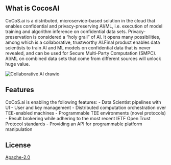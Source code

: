 ## What is CocosAI

CoCoS.ai is a distributed, microservice-based solution in the cloud that enables confidential and privacy-preserving AI/ML, i.e. execution of model training and algorithm inference on confidential data sets. Privacy-preservation is considered a “holy grail” of AI. It opens many possibilities, among which is a collaborative, trustworthy AI.Final product enables data scientists to train AI and ML models on confidential data that is never revealed, and can be used for Secure Multi-Party Computation (SMPC). AI/ML on combined data sets that come from different sources will unlock huge value.

![Collaborative AI drawio](https://user-images.githubusercontent.com/23095882/183417817-a5013c43-637e-488b-9e06-ee6fe8e588b0.svg)

## Features

CoCoS.ai is enabling the following features:
    - Data Scientist pipelines with UI
    - User and key management
    - Distributed computation orchestration over TEE-enabled machines
    - Programmable TEE environments (novel protocols)
    - Result brokering while adhering to the most recent IETF Open Trust Protocol standards
    - Providing an API for programmable platform manipulation

## License
[Apache-2.0](https://github.com/ultravioletrs/cocos/blob/main/LICENSE)
